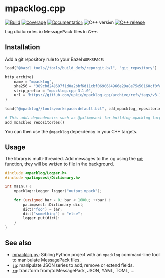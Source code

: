 # mpacklog.cpp

[![Build](https://img.shields.io/github/actions/workflow/status/upkie/mpacklog.cpp/bazel.yml?branch=main)](https://github.com/upkie/mpacklog.cpp/actions)
[![Coverage](https://coveralls.io/repos/github/upkie/mpacklog.cpp/badge.svg?branch=main)](https://coveralls.io/github/upkie/mpacklog.cpp?branch=main)
[![Documentation](https://img.shields.io/badge/docs-online-brightgreen?logo=read-the-docs&style=flat)](https://upkie.github.io/mpacklog.cpp/)
![C++ version](https://img.shields.io/badge/C++-17/20-blue.svg?style=flat)
[![C++ release](https://img.shields.io/github/v/release/upkie/mpacklog.cpp.svg?sort=semver)](https://github.com/upkie/mpacklog.cpp/releases)

Log dictionaries to MessagePack files in C++.

## Installation

Add a git repository rule to your Bazel ``WORKSPACE``:

```python
load("@bazel_tools//tools/build_defs/repo:git.bzl", "git_repository")

http_archive(
    name = "mpacklog",
    sha256 = "389cbd249607f1d0a2bbf6d11cbf0690604966e29a8e75e50160cf0faab068c7",
    strip_prefix = "mpacklog.cpp-3.1.0",
    url = "https://github.com/upkie/mpacklog.cpp/archive/refs/tags/v3.1.0.tar.gz",
)

load("@mpacklog//tools/workspace:default.bzl", add_mpacklog_repositories = "add_default_repositories")

# This adds dependencies such as @palimpsest for building mpacklog targets
add_mpacklog_repositories()
```

You can then use the ``@mpacklog`` dependency in your C++ targets.

## Usage

The library is multi-threaded. Add messages to the log using the [`put`](https://scaron.info/doc/mpacklog/classmpacklog_1_1Logger.html#af0c278a990b1275b306e89013bb1fac6) function, they will be written to file in the background.

```cpp
#include <mpacklog/Logger.h>
#include <palimpsest/Dictionary.h>

int main() {
    mpacklog::Logger logger("output.mpack");

    for (unsigned bar = 0; bar < 1000u; ++bar) {
        palimpsest::Dictionary dict;
        dict("foo") = bar;
        dict("something") = "else";
        logger.put(dict):
    }
}
```

## See also

* [mpacklog.py](https://github.com/upkie/mpacklog.py): Sibling Python project with an `mpacklog` command-line tool to manipulate MessagePack files.
* [`jq`](https://github.com/stedolan/jq): manipulate JSON series to add, remove or extend fields.
* [`rq`](https://github.com/dflemstr/rq): transform from/to MessagePack, JSON, YAML, TOML, ...
